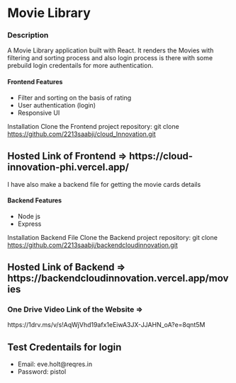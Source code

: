 <h1>Movie Library</h1>
<h3>Description</h3>
A Movie Library application built with React. It renders the Movies with filtering and sorting process and also login process is there with some prebuild login credentails for more authentication.

<h4>Frontend Features</h4>
<ul>
<li>Filter and sorting on the basis of rating</li>
<li>User authentication (login)</li>
<li>Responsive UI</li>
</ul>

Installation
Clone the Frontend project repository:
git clone https://github.com/2213saabji/cloud_Innovation.git
<h2>Hosted Link of Frontend => https://cloud-innovation-phi.vercel.app/ </h2>

I have also make a backend file for getting the movie cards details

<h4>Backend Features</h4>
<ul>
<li>Node js</li>
<li>Express</li>
</ul>

Installation Backend File
Clone the Backend project repository:
git clone https://github.com/2213saabji/backendcloudinnovation.git
<h2>Hosted Link of Backend => https://backendcloudinnovation.vercel.app/movies </h2>

<h3>One Drive Video Link of the Website =></h3>
https://1drv.ms/v/s!AqWjVhd19afx1eEiwA3JX-JJAHN_oA?e=8qnt5M

<h2>Test Credentails for login</h2>

<ul>
<li>Email: eve.holt@reqres.in</li>
<li>Password: pistol</li>
</ul>

